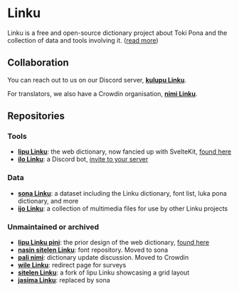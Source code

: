# Linku

Linku is a free and open-source dictionary project about Toki Pona and the collection of data and tools involving it. ([read more](https://sona.pona.la/wiki/Linku))

## Collaboration

You can reach out to us on our Discord server, **[kulupu Linku](https://discord.gg/A3ZPqnHHsy)**.

For translators, we also have a Crowdin organisation, **[nimi Linku](https://nimi.linku.la)**.

## Repositories

### Tools

* **[lipu Linku](https://github.com/lipu-linku/lipu)**: the web dictionary, now fancied up with SvelteKit, [found here](https://linku.la)
* **[ilo Linku](https://github.com/lipu-linku/ilo)**: a Discord bot, [invite to your server](https://discord.com/oauth2/authorize?client_id=901910020701163522&permissions=277025441792&scope=applications.commands%20bot)

### Data

* **[sona Linku](https://github.com/lipu-linku/sona)**: a dataset including the Linku dictionary, font list, luka pona dictionary, and more
* **[ijo Linku](https://github.com/lipu-linku/ijo)**: a collection of multimedia files for use by other Linku projects

### Unmaintained or archived

* **[lipu Linku pini](https://github.com/lipu-linku/lipu-pini)**: the prior design of the web dictionary, [found here](https://pini.linku.la)
* **[nasin sitelen Linku](https://github.com/lipu-linku/nasin-sitelen)**: font repository. Moved to sona
* **[pali nimi](https://github.com/lipu-linku/pali-nimi)**: dictionary update discussion. Moved to Crowdin
* **[wile Linku](https://github.com/lipu-linku/wile)**: redirect page for surveys
* **[sitelen Linku](https://github.com/lipu-linku/sitelen)**: a fork of lipu Linku showcasing a grid layout
* **[jasima Linku](https://github.com/lipu-linku/jasima)**: replaced by sona
